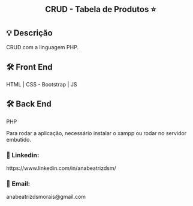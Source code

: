 <h2 align="center">CRUD - Tabela de Produtos ⭐</h2>

<h2>💡 Descrição</h2>
<p>CRUD com a linguagem PHP.</p>

<h2>🛠️ Front End </h2>
HTML | CSS - Bootstrap | JS

<h2>🛠️ Back End </h2>
PHP

<p>Para rodar a aplicação, necessário instalar o xampp ou rodar no servidor embutido.</p>


<h3>🔗 Linkedin: </h3>
https://www.linkedin.com/in/anabeatrizdsm/

<h3>📧 Email:</h3>
anabeatrizdsmorais@gmail.com


